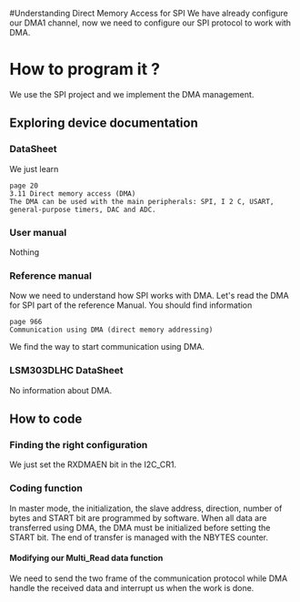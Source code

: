 #Understanding Direct Memory Access for SPI
We have already configure our DMA1 channel, now we need to configure our SPI 
protocol to work with DMA.
# How to program it ?
We use the SPI project and we implement the DMA management.

## Exploring device documentation
### DataSheet
We just learn 

	page 20
	3.11 Direct memory access (DMA)
	The DMA can be used with the main peripherals: SPI, I 2 C, USART, 
	general-purpose timers, DAC and ADC.

### User manual
Nothing

### Reference manual
Now we need to understand how SPI works with DMA.
Let's read the DMA for SPI part of the reference Manual.
You should find information

	page 966
	Communication using DMA (direct memory addressing)

We find the way to start communication using DMA.


### LSM303DLHC DataSheet
No information about DMA.

## How to code
### Finding the right configuration
We just set the RXDMAEN bit in the I2C_CR1.


### Coding function
In master mode, the initialization, the slave address, direction, number of bytes and
START bit are programmed by software. When all data are transferred using DMA, the
DMA must be initialized before setting the START bit. The end of transfer is managed
with the NBYTES counter.

#### Modifying our Multi_Read data function
We need to send the two frame of the communication protocol while DMA handle the received data and interrupt us when the work is done.



